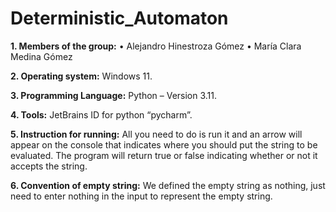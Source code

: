 # Deterministic_Automaton
**1.  Members of the group:**
  •	Alejandro Hinestroza Gómez
  •	María Clara Medina Gómez

**2.  Operating system:** 
  Windows 11.
   
**3. Programming Language:** 
  Python – Version 3.11.
   
**4. Tools:**
  JetBrains ID for python “pycharm”.

**5. Instruction for running:**
  All you need to do is run it and an arrow will appear on the console that indicates where you should put the string to be evaluated. The program will 
  return true or false indicating whether or not it accepts the string.
   
**6. Convention of empty string:** 
  We defined the empty string as nothing, just need to enter nothing in the input to represent the empty string.
